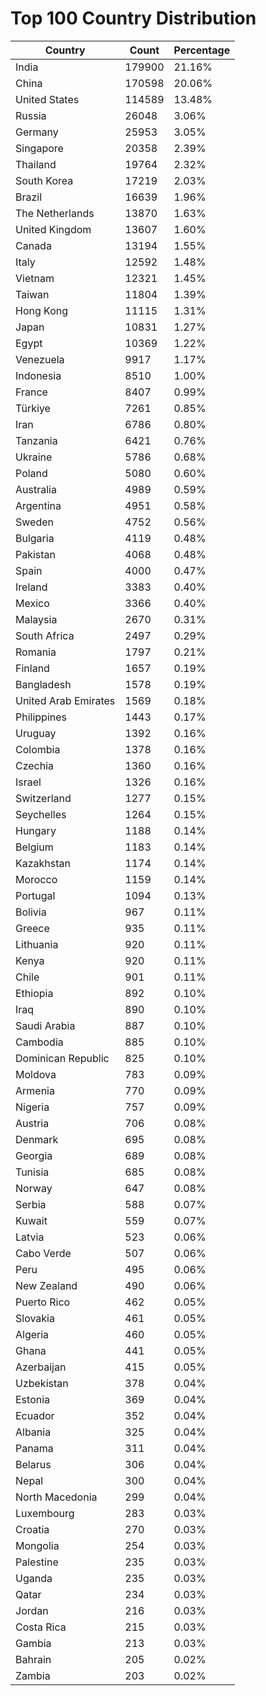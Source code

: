 # Top 100 Country Distribution
| Country | Count | Percentage |
|----|----|----|
| India | 179900 | 21.16% |
| China | 170598 | 20.06% |
| United States | 114589 | 13.48% |
| Russia | 26048 | 3.06% |
| Germany | 25953 | 3.05% |
| Singapore | 20358 | 2.39% |
| Thailand | 19764 | 2.32% |
| South Korea | 17219 | 2.03% |
| Brazil | 16639 | 1.96% |
| The Netherlands | 13870 | 1.63% |
| United Kingdom | 13607 | 1.60% |
| Canada | 13194 | 1.55% |
| Italy | 12592 | 1.48% |
| Vietnam | 12321 | 1.45% |
| Taiwan | 11804 | 1.39% |
| Hong Kong | 11115 | 1.31% |
| Japan | 10831 | 1.27% |
| Egypt | 10369 | 1.22% |
| Venezuela | 9917 | 1.17% |
| Indonesia | 8510 | 1.00% |
| France | 8407 | 0.99% |
| Türkiye | 7261 | 0.85% |
| Iran | 6786 | 0.80% |
| Tanzania | 6421 | 0.76% |
| Ukraine | 5786 | 0.68% |
| Poland | 5080 | 0.60% |
| Australia | 4989 | 0.59% |
| Argentina | 4951 | 0.58% |
| Sweden | 4752 | 0.56% |
| Bulgaria | 4119 | 0.48% |
| Pakistan | 4068 | 0.48% |
| Spain | 4000 | 0.47% |
| Ireland | 3383 | 0.40% |
| Mexico | 3366 | 0.40% |
| Malaysia | 2670 | 0.31% |
| South Africa | 2497 | 0.29% |
| Romania | 1797 | 0.21% |
| Finland | 1657 | 0.19% |
| Bangladesh | 1578 | 0.19% |
| United Arab Emirates | 1569 | 0.18% |
| Philippines | 1443 | 0.17% |
| Uruguay | 1392 | 0.16% |
| Colombia | 1378 | 0.16% |
| Czechia | 1360 | 0.16% |
| Israel | 1326 | 0.16% |
| Switzerland | 1277 | 0.15% |
| Seychelles | 1264 | 0.15% |
| Hungary | 1188 | 0.14% |
| Belgium | 1183 | 0.14% |
| Kazakhstan | 1174 | 0.14% |
| Morocco | 1159 | 0.14% |
| Portugal | 1094 | 0.13% |
| Bolivia | 967 | 0.11% |
| Greece | 935 | 0.11% |
| Lithuania | 920 | 0.11% |
| Kenya | 920 | 0.11% |
| Chile | 901 | 0.11% |
| Ethiopia | 892 | 0.10% |
| Iraq | 890 | 0.10% |
| Saudi Arabia | 887 | 0.10% |
| Cambodia | 885 | 0.10% |
| Dominican Republic | 825 | 0.10% |
| Moldova | 783 | 0.09% |
| Armenia | 770 | 0.09% |
| Nigeria | 757 | 0.09% |
| Austria | 706 | 0.08% |
| Denmark | 695 | 0.08% |
| Georgia | 689 | 0.08% |
| Tunisia | 685 | 0.08% |
| Norway | 647 | 0.08% |
| Serbia | 588 | 0.07% |
| Kuwait | 559 | 0.07% |
| Latvia | 523 | 0.06% |
| Cabo Verde | 507 | 0.06% |
| Peru | 495 | 0.06% |
| New Zealand | 490 | 0.06% |
| Puerto Rico | 462 | 0.05% |
| Slovakia | 461 | 0.05% |
| Algeria | 460 | 0.05% |
| Ghana | 441 | 0.05% |
| Azerbaijan | 415 | 0.05% |
| Uzbekistan | 378 | 0.04% |
| Estonia | 369 | 0.04% |
| Ecuador | 352 | 0.04% |
| Albania | 325 | 0.04% |
| Panama | 311 | 0.04% |
| Belarus | 306 | 0.04% |
| Nepal | 300 | 0.04% |
| North Macedonia | 299 | 0.04% |
| Luxembourg | 283 | 0.03% |
| Croatia | 270 | 0.03% |
| Mongolia | 254 | 0.03% |
| Palestine | 235 | 0.03% |
| Uganda | 235 | 0.03% |
| Qatar | 234 | 0.03% |
| Jordan | 216 | 0.03% |
| Costa Rica | 215 | 0.03% |
| Gambia | 213 | 0.03% |
| Bahrain | 205 | 0.02% |
| Zambia | 203 | 0.02% |

